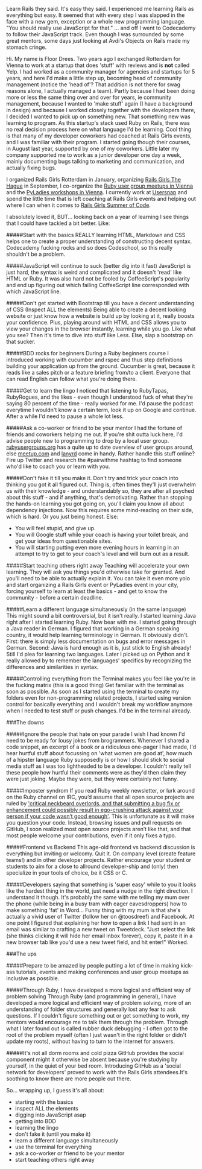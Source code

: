 Learn Rails they said. It's easy they said. I experienced me learning Rails as everything but easy. It seemed that with every step I was slapped in the face with a new gem, exception or a whole new programming language. "You should really use JavaScript for that." ... and off I went to Codecademy to follow their JavaScript track. Even though I was surrounded by some great mentors, some days just looking at Avdi's Objects on Rails made my stomach cringe.

Hi. My name is Floor Drees. Two years ago I exchanged Rotterdam for Vienna to work at a startup that does 'stuff' with reviews and is **not** called Yelp. I had worked as a community manager for agencies and startups for 5 years, and here I'd make a little step up, becoming head of community management (notice the 'head of'? That addition is not there for swag reasons alone, I actually managed a team). Partly because I had been doing more or less the same thing over and over for years, ie community management, because I wanted to 'make stuff' again (I have a background in design) and because I worked closely together with the developers there, I decided I wanted to pick up on something new. That something new was learning to program. As this startup's stack used Ruby on Rails, there was no real decision process here on what language I'd be learning. Cool thing is that many of my developer coworkers had coached at Rails Girls events, and I was familiar with their program. I started going though their courses, in August last year, supported by one of my coworkers. Little later my company supported me to work as a junior developer one day a week, mainly documenting bugs talking to marketing and communication, and actually fixing bugs. 

I organized Rails Girls Rotterdam in January, organizing [Rails Girls The Hague][4] in September, I co-organize the [Ruby user group meetups in Vienna][5] and the [PyLadies workshops in Vienna][6]. I currently work at [Usersnap][7] and spend the little time that is left coaching at Rails Girls events and helping out where I can when it comes to [Rails Girls Summer of Code][8].

I absolutely loved it, BUT... looking back on a year of learning I see things that I could have tackled a bit better. Like:

#####Start with the basics
REALLY learning HTML, Markdown and CSS helps one to create a proper understanding of constructing decent syntax. 
Codecademy fucking rocks and so does Codeschool, so this really shouldn't be a problem. 

#####JavaScript will continue to suck (better dig into it fast)
JavaScript is just hard, the syntax is weird and complicated and it doesn't 'read' like HTML or Ruby. 
It was also hard not be fooled by CoffeeScript's popularity and end up figuring out which failing CoffeeScript line corresponded with which JavaScript line. 

#####Don't get started with Bootstrap till you have a decent understanding of CSS (Inspect ALL the elements)
Being able to create a decent looking website or just know how a website is build up by looking at it, really boosts your confidence. Plus, playing around with HTML and CSS allows you to view your changes in the browser instantly, learning while you go.
Like what you see? Then it's time to dive into stuff like Less. Else, slap a bootstrap on that sucker. 

#####BDD rocks for beginners
During a Ruby beginners course I introduced working with cucumber and rspec and thus step definitions building your application up from the ground. Cucumber is great, because it reads like a sales pitch or a feature briefing from/to a client. Everyone that can read English can follow what you're doing there. 

#####Get to learn the lingo
I noticed that listening to RubyTapas, RubyRogues, and the likes - even though I understood fuck of what they're saying 80 percent of the time - really worked for me. I'd pause the podcast everytime I wouldn't know a certain term, look it up on Google and continue. After a while I'd need to pause a whole lot less. 

#####Ask a co-worker or friend to be your mentor
I had the fortune of friends and coworkers helping me out. If you're shit outta luck here, I'd advise people new to programming to drop by a local user group. [rubyusergroups.org][1] has a quite up to date overview of user groups around, else [meetup.com][2] and [lanyrd][3] come in handy. Rather handle this stuff online? Fire up Twitter and research the #pairwithme hashtag to find someone who'd like to coach you or learn with you. 

#####Don't fake it till you make it.
Don't try and trick your coach into thinking you got it all figured out. Thing is, often times they'll just overwhelm us with their knowledge - and understandably so, they are after all psyched about this stuff - and if anything, that's demotivating. Rather than stopping the hands-on learning you got going on, you'll claim you know all about dependency injections. Now this requires some mind-reading on their side, which is hard. Or you just being honest. Else:

- You will feel stupid, and give up.
- You will Google stuff while your coach is having your toilet break, and get your ideas from questionable sites.
- You will starting putting even more evening hours in learning in an attempt to try to get to your coach's level and will burn out as a result.

#####Start teaching others right away
Teaching will accelerate your own learning. They will ask you things you'd otherwise take for granted. And you'll need to be able to actually explain it.
You can take it even more yolo and start organizing a Rails Girls event or PyLadies event in your city, forcing yourself to learn at least the basics - and get to know the community - before a certain deadline. 

#####Learn a different language simultaneously (in the same language)
This might sound a bit controversial, but it isn't really. I started learning Java right after I started learning Ruby. Now bear with me. I started going through a Java reader in German. I figured that working in a German speaking country, it would help learning terminology in German. It obviously didn't. First: there is simply less documentation on bugs and error messages in German. Second: Java is hard enough as it is, just stick to English already! 
Still I'd plea for learning two languages. Later I picked up on Python and it really allowed by to remember the languages' specifics by recognizing the differences and similarities in syntax. 

#####Controlling everything from the Terminal makes you feel like you're in the fucking matrix (this is a good thing)
Get familiar with the terminal as soon as possible. As soon as I started using the terminal to create my folders even for non-programming related projects, I started using version control for basically everything and I wouldn't break my workflow anymore when I needed to test stuff or push changes. I'd be in the terminal already.

###The downs

#####Ignore the people that hate on your parade
I wish I had known I'd need to be ready for lousy jokes from brogrammers. Whenever I shared a code snippet, an excerpt of a book or a ridiculous one-pager I had made, I'd hear hurtful stuff about focussing on 'what women are good at', how much of a hipster language Ruby supposedly is or how I should stick to social media stuff as I was too lightheaded to be a developer. I couldn't really tell these people how hurtful their comments were as they'd then claim they were just joking. Maybe they were, but they were certainly not funny.

#####Imposter syndrom
If you read Ruby weekly newsletter, or lurk around on the Ruby channel on IRC, you’d assume that all open source projects are ruled by ['critical neckbeard overlords, and that submitting a bug fix or enhancement could possibly result in ego-crushing attack against your person if your code wasn’t good enough'][9]. This is unfortunate as it will make you question your code. Instead, browsing issues and pull requests on GitHub, I soon realized most open source projects aren’t like that, and that most people welcome your contributions, even if it only fixes a typo.

#####Frontend vs Backend
This age-old frontend vs backend discussion is everything but inviting or welcomy. Quit it. On company level (create feature teams!) and in other developer projects. Rather encourage your student or students to aim for a close to allround developer-ship and (only) then specialize in your tools of choice, be it CSS or C.

#####Developers saying that something is 'super easy' while to you it looks like the hardest thing in the world, just need a nudge in the right direction.
I understand it though. It's probably the same with me telling my mum over the phone (while being in a busy tram with eager eavesdroppers) how to make something 'fat' in Word... Funny thing with my mum is that she's actually a vivid user of Twitter (follow her on @toosdreef) and Facebook. At one point I figured that explaining her how to open a link I had sent in an email was similar to crafting a new tweet on Tweetdeck. "Just select the link (she thinks clicking it will hide her email inbox forever), copy it, paste it in a new browser tab like you'd use a new tweet field, and hit enter!" Worked. 


###The ups

#####Prepare to be amazed by people putting a lot of time in making kick-ass tutorials, events and making conferences and user group meetups as inclusive as possible. 

#####Through Ruby, I have developed a more logical and efficient way of problem solving
Through Ruby (and programming in general), I have developed a more logical and efficient way of problem solving, more of an understanding of folder structures and generally lost any fear to ask questions. If I couldn't figure something out or get something to work, my mentors would encourage me to talk them through the problem. Through what I later found out is called rubber duck debugging - I often got to the root of the problem myself (often I just wasn't in the right folder or didn't update my roots), without having to turn to the internet for answers. 

#####It's not all dorm rooms and cold pizza
GitHub provides the social component might it otherwise be absent because you're studying by yourself, in the quiet of your bed room. Introducing GitHub as a 'social network for developers' proved to work with the Rails Girls attendees.It's soothing to know there are more people out there.

So... wrapping up, I guess it's all about:
- starting with the basics
- inspect ALL the elements
- digging into JavaScript asap
- getting into BDD 
- learning the lingo
- don't fake it (until you make it)
- learn a different language simultaneously
- use the terminal for everything
- ask a co-worker or friend to be your mentor
- start teaching others right away


[1]: http://rubyusergroups.org
[2]: http://meetup.com
[3]: http://lanyrd.com
[4]: http://railsgirls.com/thehague
[5]: http://vienna-rb.at
[6]: http://www.meetup.com/PyLadies-Vienna/
[7]: http://usersnap.com
[8]: http://railsgirlssummerofcode.org/
[9]: https://medium.com/i-m-h-o/62a8eaa0ea9
